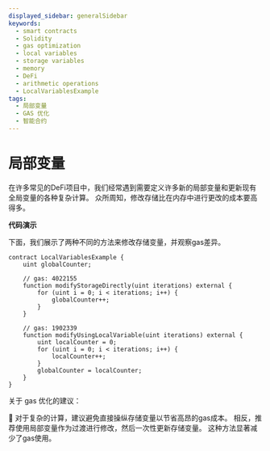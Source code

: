 ```yaml
---
displayed_sidebar: generalSidebar
keywords:
  - smart contracts
  - Solidity
  - gas optimization
  - local variables
  - storage variables
  - memory
  - DeFi
  - arithmetic operations
  - LocalVariablesExample
tags:
  - 局部变量
  - GAS 优化
  - 智能合约
---
```


# 局部变量

在许多常见的DeFi项目中，我们经常遇到需要定义许多新的局部变量和更新现有全局变量的各种复杂计算。 众所周知，修改存储比在内存中进行更改的成本要高得多。

**代码演示**

下面，我们展示了两种不同的方法来修改存储变量，并观察gas差异。

```solidity
contract LocalVariablesExample {
    uint globalCounter;

    // gas: 4022155
    function modifyStorageDirectly(uint iterations) external {
        for (uint i = 0; i < iterations; i++) {
            globalCounter++;
        }
    }

    // gas: 1902339
    function modifyUsingLocalVariable(uint iterations) external {
        uint localCounter = 0;
        for (uint i = 0; i < iterations; i++) {
            localCounter++;
        }
        globalCounter = localCounter;
    }
}
```

关于 gas 优化的建议：

🌟 对于复杂的计算，建议避免直接操纵存储变量以节省高昂的gas成本。 相反，推荐使用局部变量作为过渡进行修改，然后一次性更新存储变量。 这种方法显著减少了gas使用。